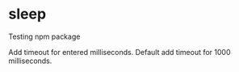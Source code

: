 # sleep
Testing npm package

Add timeout for entered milliseconds. Default add timeout for 1000 milliseconds.